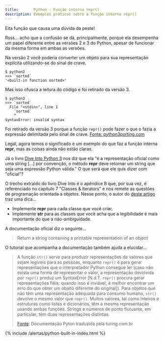 ```yaml
---
title:       Python - Função interna repr()
description: Exemplos práticos sobre a função interna repr()
---
```


Eita função que causa uma dúvida da peste!

Rsss... acho que a confusão se dá, principalmente, porque ela desempenha um papel diferente entre as versões 2 e 3 do
Python, apesar de funcionar da mesma forma em ambas as versões.

Na versão 2 você poderia converter um objeto para sua representação explícita utilizando-se do sinal de crave.

    $ python2
    >>> `sorted`
    '<built-in function sorted>'

Mas isso ofusca a leitura do código e foi retirado da versão 3.

    $ python3
    >>> `sorted`
      File "<stdin>", line 1
        `sorted`
        ^
    SyntaxError: invalid syntax

Foi retirado da versão 3 porque a função `repr()` pode fazer o que o fazia a expressão delimitada pelo sinal de crave.
[Fonte: python3porting.com](http://python3porting.com/differences.html#repr-as-backticks "link-externo")

Legal, agora temos o significado e um exemplo do que faz a função interna __repr__, mas as coisas ainda não estão claras.

Já o livro [Dive Into Python 3](http://www.diveintopython3.net/special-method-names.html#basics "link-externo") nos diz 
que ela "é a representação oficial como uma string [...] por convenção, o método __repr__ deve retornar um string que 
seja uma expressão Python válida." O que será que ele quis dizer com "oficial"?

O trecho extraido do livro Dive Into é o apêndice B que, por sua vez, é referenciado no capítulo 7 "Classes & Iterators" 
e nos remete as questões de programação orientada a objetos. Nesse ponto, o autor do 
[deste artigo](http://pythoncentral.io/what-is-the-difference-between-__str__-and-__repr__-in-python/  "link-externo")
traz uma dica...

+ Implemente __repr__ para cada classe que você criar.
+ Implemente __str__ para as classes que você acha que a legibilidade é mais importante do que a não-ambiguidade.

A documentação oficial diz o seguinte...

> Return a string containing a printable representation of an object

O tutorial que acompanha a documentação também ajuda a elucidar...

> A função `str()` serve para produzir representações de valores que sejam legíveis para as pessoas, enquanto `repr()`
> é para gerar representações que o interpretador Python consegue ler (caso não exista uma forma de representar o valor,
> a representação devolvida por `repr()` produz um SyntaxError [N.d.T. `repr()` procura gerar representações fiéis; 
> quando isso é inviável, é melhor encontrar um erro do que obter um objeto diferente do original]). Para objetos que 
> não têm uma representação adequada para consumo humano, `str()` devolve o mesmo valor que `repr()`. Muitos valores, 
> tal como inteiros e estruturas como listas e dicionários, têm a mesma representação usando ambas funções. Strings e 
> números de ponto flutuante, em particular, têm duas representações distintas.
>
> [Fonte](http://turing.com.br/pydoc/2.7/tutorial/inputoutput.html): Documentação Pyton traduzida pela turing.com.br 

{% include /alertas/python-built-in-index.html %}
